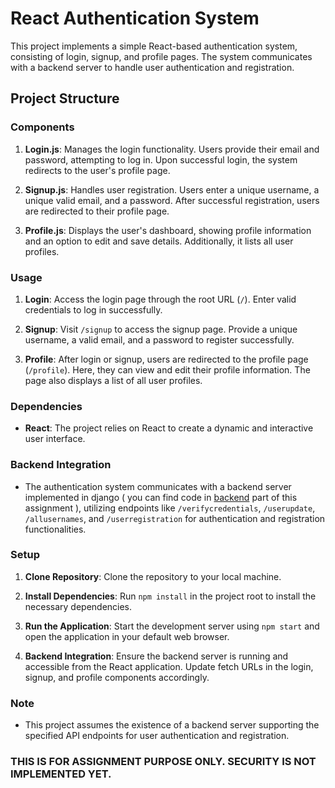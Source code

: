 # React Authentication System

This project implements a simple React-based authentication system, consisting of login, signup, and profile pages. The system communicates with a backend server to handle user authentication and registration.

## Project Structure

### Components

1. **Login.js**: Manages the login functionality. Users provide their email and password, attempting to log in. Upon successful login, the system redirects to the user's profile page.

2. **Signup.js**: Handles user registration. Users enter a unique username, a unique valid email, and a password. After successful registration, users are redirected to their profile page.

3. **Profile.js**: Displays the user's dashboard, showing profile information and an option to edit and save details. Additionally, it lists all user profiles.

### Usage

1. **Login**: Access the login page through the root URL (`/`). Enter valid credentials to log in successfully.

2. **Signup**: Visit `/signup` to access the signup page. Provide a unique username, a valid email, and a password to register successfully.

3. **Profile**: After login or signup, users are redirected to the profile page (`/profile`). Here, they can view and edit their profile information. The page also displays a list of all user profiles.

### Dependencies

- **React**: The project relies on React to create a dynamic and interactive user interface.

### Backend Integration

- The authentication system communicates with a backend server implemented in django ( you can find code in [backend][1] part of this assignment ), utilizing endpoints like `/verifycredentials`, `/userupdate`, `/allusernames`, and `/userregistration` for authentication and registration functionalities.

[1]: https://github.com/rampreethamkanchi/opensoft-assignment-backend      "backend"


### Setup

1. **Clone Repository**: Clone the repository to your local machine.

2. **Install Dependencies**: Run `npm install` in the project root to install the necessary dependencies.

3. **Run the Application**: Start the development server using `npm start` and open the application in your default web browser.

4. **Backend Integration**: Ensure the backend server is running and accessible from the React application. Update fetch URLs in the login, signup, and profile components accordingly.

### Note

- This project assumes the existence of a backend server supporting the specified API endpoints for user authentication and registration.

### THIS IS FOR ASSIGNMENT PURPOSE ONLY. SECURITY IS NOT IMPLEMENTED YET.